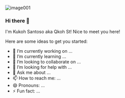 ![image001](https://user-images.githubusercontent.com/57386598/120127711-49d2ec80-c1ea-11eb-9ddf-0f9f416c958c.jpg)
### Hi there 👋


I'm Kukoh Santoso aka Qkoh St! Nice to meet you here!

Here are some ideas to get you started:

- 🔭 I’m currently working on ...
- 🌱 I’m currently learning ...
- 👯 I’m looking to collaborate on ...
- 🤔 I’m looking for help with ...
- 💬 Ask me about ...
- 📫 How to reach me: ...
- 😄 Pronouns: ...
- ⚡ Fun fact: ...
